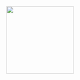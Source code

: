 <div align="center">
  <a href="https://github.com/AndreiTS">
  <img height="180em" src="https://github-readme-stats.vercel.app/api?username=AndreiTS&show_icons=true&theme=tokyonight&include_all_commits=true&count_private=true"/>
</div>
